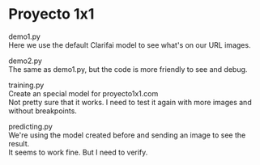 # Proyecto 1x1  

demo1.py  
Here we use the default Clarifai model to see what's on our URL images.  
  
demo2.py  
The same as demo1.py, but the code is more friendly to see and debug.  

training.py  
Create an special model for proyecto1x1.com  
Not pretty sure that it works. I need to test it again with more images and without breakpoints.  

predicting.py  
We're using the model created before and sending an image to see the result.  
It seems to work fine. But I need to verify.  

